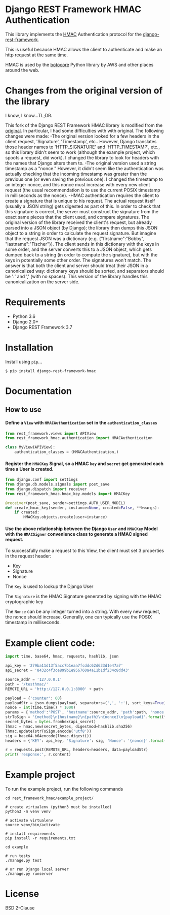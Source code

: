 
# Django REST Framework HMAC Authentication

This library implements the [HMAC](https://en.wikipedia.org/wiki/HMAC) Authentication protocol for the [django-rest-framework](http://www.django-rest-framework.org/).  

This is useful because HMAC allows the client to authenticate and make an http request at the same time.

HMAC is used by the [botocore](https://github.com/boto/botocore) Python library by AWS and other places around the web.

# Changes from the original version of the library
I know, I know...TL;DR.


This fork of the Django REST Framework HMAC library is modified from the [original](https://github.com/aaronlelevier/django-rest-framework-hmac).
In particular, I had some difficulties with with original.  The following changes were made:
-The original version looked for a few headers in the client request, 'Signature', 'Timestamp', etc..  However, Django translates those header names
to 'HTTP_SIGNATURE' and 'HTTP_TIMESTAMP', etc., so this library didn't seem to work (although the example project, which spoofs a request, did work).
I changed the library to look for headers with the names that Django alters them to.
-The original version used a string timestamp as a "nonce." However, it didn't seem like the authentication was actually checking that the incoming
timestamp was greater than the previous one (or even saving the previous one).  I changed the timestamp to an integer nonce, and this nonce must
increase with every new client request (the usual recommendation is to use the current POSIX timestamp in milliseconds as the nonce).
-HMAC authentication requires the client to create a signature that is unique to his request.  The actual request itself (usually a JSON string) gets
digested as part of this.  In order to check that this signature is correct, the server must construct the signature from the exact same pieces that the
client used, and compare signatures.  The original version of the library received the client's request, but already parsed into a JSON object
(by Django); the library then dumps this JSON object to a string in order to calculate the request signature.  But imagine that the request JSON was
a dictionary (e.g. {"firstname":"Bobby", "lastname":"Fischer"}).  The client sends in this dictionary with the keys in some order, and the server
converts this to a JSON object, which gets dumped back to a string (in order to compute the signature), but with the keys in potentially some other order.
The signatures won't match.  The answer is that both the client and server should treat their JSON in a canonicalized way: dictionary keys should be sorted,
and separators should be ':' and ',' (with no spaces).  This version of the library handles this canonicalization on the server side.


# Requirements

- Python 3.6
- Django 2.0+
- Django REST Framework 3.7

# Installation

Install using `pip`...

```
$ pip install django-rest-framework-hmac
```

# Documentation

## How to use

#### Define a `View` with `HMACAuthentication` set in the `authentication_classes`

```python
from rest_framework.views import APIView
from rest_framework_hmac.authentication import HMACAuthentication

class MyView(APIView):
    authentication_classes = (HMACAuthentication,)
```

#### Register the `HMACKey` Signal, so a HMAC `key` and `secret` get generated each time a User is created.

```python
from django.conf import settings
from django.db.models.signals import post_save
from django.dispatch import receiver
from rest_framework_hmac.hmac_key.models import HMACKey

@receiver(post_save, sender=settings.AUTH_USER_MODEL)
def create_hmac_key(sender, instance=None, created=False, **kwargs):
    if created:
        HMACKey.objects.create(user=instance)
```

#### Use the above relationship between the Django `User` and `HMACKey` Model with the `HMACSigner` convenience class to generate a HMAC signed request.

To successfully make a request to this View, the client must set 3 properties in the request header:

- Key
- Signature
- Nonce

The `Key` is used to lookup the Django User

The `Signature` is the HMAC Signature generated by signing with the HMAC cryptographic key

The `Nonce` can be any integer turned into a string. With every new request, the nonce should
increase.  Generally, one can typically use the POSIX timestamp in milliseconds.

# Example client code:

```python
import time, base64, hmac, requests, hashlib, json

api_key = '279ba11d13f5acc7b1eaa7fcddc62d633d1e47a7'
api_secret = '8432c4f3ce899b1e956760a4a11b1df234c8dd43'

source_addr = '127.0.0.1'
path = '/testhmac/'
REMOTE_URL = 'http://127.0.0.1:8000' + path

payload = {'counter': 60}
payloadStr = json.dumps(payload, separators=(',', ':'), sort_keys=True)      # canonicalize the request
nonce = int(time.time() * 1000)
params = {'method':'POST', 'hostname':source_addr, 'path':path, 'nonce':nonce, 'payload': payloadStr}
strToSign = '{method}\n{hostname}\n{path}\n{nonce}\n{payload}'.format(**params)
secret_bytes = bytes.fromhex(api_secret)
lhmac = hmac.new(secret_bytes, digestmod=hashlib.sha256)
lhmac.update(strToSign.encode('utf8'))
sig = base64.b64encode(lhmac.digest())
headers = {'KEY': api_key, 'Signature': sig, 'Nonce': '{nonce}'.format(nonce=nonce), 'content-type': 'application/json'}

r = requests.post(REMOTE_URL, headers=headers, data=payloadStr)
print('response:', r.content)
```

# Example project

To run the example project, run the following commands

```
cd rest_framework_hmac/example_project/

# create virtualenv (python3 must be installed)
python3 -m venv venv

# activate virtualenv
source venv/bin/activate

# install requirements
pip install -r requirements.txt

cd example

# run tests
./manage.py test

# or run Django local server
./manage.py runserver
```

# License

 BSD 2-Clause
